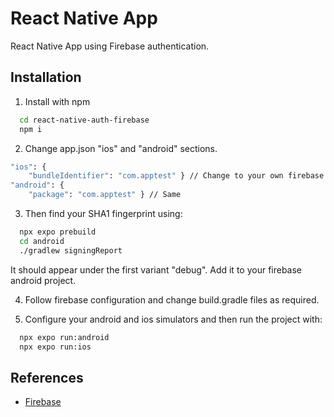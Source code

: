 # React Native App

React Native App using Firebase authentication.

## Installation

1. Install with npm

```bash
  cd react-native-auth-firebase
  npm i
```

2. Change app.json "ios" and "android" sections.

```bash
"ios": {
    "bundleIdentifier": "com.apptest" } // Change to your own firebase project
"android": {
    "package": "com.apptest" } // Same
```

3. Then find your SHA1 fingerprint using:

```bash
  npx expo prebuild
  cd android
  ./gradlew signingReport
```

It should appear under the first variant "debug". Add it to your firebase android project.

4. Follow firebase configuration and change build.gradle files as required.

5. Configure your android and ios simulators and then run the project with:

```bash
  npx expo run:android
  npx expo run:ios
```

## References

-   [Firebase](https://firebase.google.com/)
